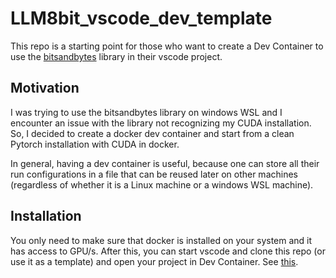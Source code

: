 # LLM8bit_vscode_dev_template
This repo is a starting point for those who want to create a Dev Container to use the [bitsandbytes](https://github.com/TimDettmers/bitsandbytes) library in their vscode project. 

## Motivation
I was trying to use the bitsandbytes library on windows WSL and I encounter an issue with the library not recognizing my CUDA installation. So, I decided to create a docker dev container and start from a clean Pytorch installation with CUDA in docker.

In general, having a dev container is useful, because one can store all their run configurations in a file that can be reused later on other machines (regardless of whether it is a Linux machine or a windows WSL machine). 

## Installation
You only need to make sure that docker is installed on your system and it has access to GPU/s. After this, you can start vscode and clone this repo (or use it as a template) and open your project in Dev Container. See [this](https://code.visualstudio.com/docs/devcontainers/tutorial). 
